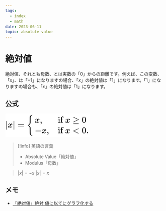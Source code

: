 ```yaml
---
tags:
  - index
  - math
date: 2023-06-11
topic: absolute value
---
```


# 絶対値

絶対値、それとも母数、とは実数の「$0$」からの距離です。例えば、この変数、「$x$」、は「$-1$」になりますの場合、「$x$」の絶対値は「$1$」になります。「$1$」になりますの場合も、「$x$」の絶対値は「$1$」になります。

## 公式

![](2081a5ca887ae441236a175ae4a7f451e4632920.svg)

> [!info] 英語の言葉
> 
> - Absolute Value「絶対値」
> - Modulus「母数」

> $\lvert x \rvert = -x$
> $\lvert x \rvert = x$

## メモ

- [「絶対値」絶対  値に以てにグラフ化する](「絶対値」絶対%20%20値に以てにグラフ化する.md)
